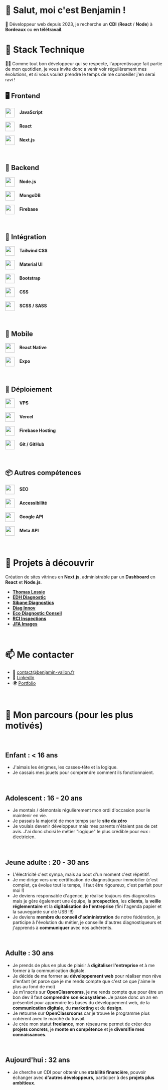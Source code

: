 
# 👋 Salut, moi c'est Benjamin !

🔎 Développeur web depuis 2023, je recherche un **CDI** (**React** / **Node**) à **Bordeaux** ou **en télétravail**. 

# 🧰 Stack Technique

👨‍🎓 Comme tout bon développeur qui se respecte, l'apprentissage fait partie de mon quotidien, je vous invite donc a venir voir régulièrement mes évolutions, et si vous voulez prendre le temps de me conseiller j'en serai ravi !

## 🖥️ Frontend

<p>
  <img src="https://cdn.jsdelivr.net/gh/devicons/devicon/icons/javascript/javascript-original.svg" width="30" style="vertical-align: middle; margin-right: 8px;" />
  <strong>&nbsp;JavaScript</strong>
</p>
<p>
  <img src="https://cdn.jsdelivr.net/gh/devicons/devicon/icons/react/react-original.svg" width="30" style="vertical-align: middle; margin-right: 8px;" />
  <strong>&nbsp;React</strong>
</p>
<p>
  <img src="https://cdn.jsdelivr.net/gh/devicons/devicon/icons/nextjs/nextjs-original.svg" width="30" style="vertical-align: middle; margin-right: 8px;" />
  <strong>&nbsp;Next.js</strong>
</p>
<br>

## 🧪 Backend

<p>
  <img src="https://cdn.jsdelivr.net/gh/devicons/devicon/icons/nodejs/nodejs-original.svg" width="30" style="vertical-align: middle; margin-right: 8px;" />
  <strong>&nbsp;Node.js</strong>
</p>
<p>
  <img src="https://cdn.jsdelivr.net/gh/devicons/devicon/icons/mongodb/mongodb-original.svg" width="30" style="vertical-align: middle; margin-right: 8px;" />
  <strong>&nbsp;MongoDB</strong>
</p>
<p>
  <img src="https://www.vectorlogo.zone/logos/firebase/firebase-icon.svg" width="30" style="vertical-align: middle; margin-right: 8px;" />
  <strong>&nbsp;Firebase</strong>
</p>
<br>

## 🎨 Intégration

<p>
  <img src="https://codekitapp.com/images/help/free-tailwind-icon@2x.png" width="30" style="vertical-align: middle; margin-right: 8px;" />
  <strong>&nbsp;Tailwind CSS</strong>
</p>
<p>
  <img src="https://cdn.jsdelivr.net/gh/devicons/devicon/icons/materialui/materialui-original.svg" width="30" style="vertical-align: middle; margin-right: 8px;" />
  <strong>&nbsp;Material UI</strong>
</p>
<p>
  <img src="https://cdn.jsdelivr.net/gh/devicons/devicon/icons/bootstrap/bootstrap-original.svg" width="30" style="vertical-align: middle; margin-right: 8px;" />
  <strong>&nbsp;Bootstrap</strong>
</p>
<p>
  <img src="https://cdn.jsdelivr.net/gh/devicons/devicon/icons/css3/css3-original.svg" width="30" style="vertical-align: middle; margin-right: 8px;" />
  <strong>&nbsp;CSS</strong>
</p>
<p>
  <img src="https://cdn.jsdelivr.net/gh/devicons/devicon/icons/sass/sass-original.svg" width="30" style="vertical-align: middle; margin-right: 8px;" />
  <strong>&nbsp;SCSS / SASS</strong>
</p>
<br>

## 📱 Mobile

<p>
  <img src="https://cdn.jsdelivr.net/gh/devicons/devicon/icons/react/react-original.svg" width="30" style="vertical-align: middle; margin-right: 8px;" />
  <strong>&nbsp;React Native</strong>
</p>
<p>
  <img src="https://cdn.worldvectorlogo.com/logos/expo-go-app.svg" width="30" style="vertical-align: middle; margin-right: 8px;" />
  <strong>&nbsp;Expo</strong>
</p>
<br>

## 🚀 Déploiement

<p>
  <img src="https://cdn.jsdelivr.net/gh/devicons/devicon/icons/linux/linux-original.svg" width="30" style="vertical-align: middle; margin-right: 8px;" />
  <strong>&nbsp;VPS</strong>
</p>
<p>
  <img src="https://cdn.jsdelivr.net/gh/devicons/devicon/icons/vercel/vercel-original.svg" width="30" style="vertical-align: middle; margin-right: 8px;" />
  <strong>&nbsp;Vercel</strong>
</p>
<p>
  <img src="https://www.vectorlogo.zone/logos/firebase/firebase-icon.svg" width="30" style="vertical-align: middle; margin-right: 8px;" />
  <strong>&nbsp;Firebase Hosting</strong>
</p>
<p>
  <img src="https://cdn.jsdelivr.net/gh/devicons/devicon/icons/git/git-original.svg" width="30" style="vertical-align: middle; margin-right: 8px;" />
  <strong>&nbsp;Git / GitHub</strong>
</p>
<br>

## 📦 Autres compétences

<p>
  <img src="https://bigbluebutton.org/wp-content/uploads/2013/10/lp-wcag-logo.png" width="30" style="vertical-align: middle; margin-right: 8px;" />
  <strong>&nbsp;SEO</strong>
</p>
<p>
  <img src="https://cdn.worldvectorlogo.com/logos/google-custom-search.svg" width="30" style="vertical-align: middle; margin-right: 8px;" />
  <strong>&nbsp;Accessibilité</strong>
</p>
<p>
  <img src="https://cdn.jsdelivr.net/gh/devicons/devicon/icons/google/google-original.svg" width="30" style="vertical-align: middle; margin-right: 8px;" />
  <strong>&nbsp;Google API</strong>
</p>
<p>
  <img src="https://cdn.pixabay.com/photo/2021/11/01/15/20/meta-logo-6760788_960_720.png" width="30" style="vertical-align: middle; margin-right: 8px;" />
  <strong>&nbsp;Meta API</strong>
</p>
<br>


# 🚀 Projets à découvrir

Création de sites vitrines en **Next.js**, administrable par un **Dashboard** en **React** et **Node.js**.
<br>
- [**Thomas Lossie**](https://thomas-lossie.fr/)
- [**EDH Diagnostic**](https://edh-diagnostic.fr/)
- [**Sibane Diagnostics**](https://www.sibane.fr/)
- [**Diag Innov**](https://diaginnov47.fr/)
- [**Eco Diagnostic Conseil**](https://eco-diagnostic-conseil.fr/)
- [**RCI Inspections**](https://rci-inspections.fr/)
- [**JFA Images**](https://jfa-images.fr/)
<br>

# 📫 Me contacter

- 📩 contact@benjamin-vallon.fr
- 💼 [LinkedIn](https://www.linkedin.com/in/benjamin-vallon/)  
- 🌍 [Portfolio](https://portfolio.benjamin-vallon.fr)
<br>

# 🎒 Mon parcours (pour les plus motivés)
<br>

## Enfant : < 16 ans

 - J'aimais les énigmes, les casses-tête et la logique.
 - Je cassais mes jouets pour comprendre comment ils fonctionnaient.
<br>

## Adolescent : 16 - 20 ans

 - Je montais / démontais régulièrement mon ordi d'occasion pour le maintenir en vie.
 - Je passais la majorité de mon temps sur le **site du zéro**
 - Je voulais devenir développeur mais mes parents n'étaient pas de cet avis. J'ai donc choisi le métier "logique" le plus crédible pour eux : électricien.
<br>

## Jeune adulte : 20 - 30 ans

 - L'électricité c'est sympa, mais au bout d'un moment c'est répétitif.
 - Je me dirige vers une certification de diagnostiqueur immobilier (c'est complet, ça évolue tout le temps, il faut être rigoureux, c'est parfait pour moi !)
 - Je deviens responsable d'agence, je réalise toujours des diagnostics mais je gère également une équipe, la **prospection**, les **clients**, la **veille réglementaire** et la **digitalisation de l'entreprise** (fini l'agenda papier et la sauvegarde sur clé USB !!!)
 - Je deviens **membre du conseil d'administration** de notre fédération, je participe à l'évolution du métier, je conseille d'autres diagnostiqueurs et j'apprends à **communiquer** avec nos adhérents.
<br>

## Adulte : 30 ans

 - Je prends de plus en plus de plaisir à **digitaliser l'entreprise** et à me former à la communication digitale.
 - Je décide de me former au **développement web** pour réaliser mon rêve d'enfant (et parce que je me rends compte que c'est ce que j'aime le plus au fond de moi)
 - Je m'inscris sur **OpenClassrooms**, je me rends compte que pour être un bon dev il faut **comprendre son écosystème**. Je passe donc un an en présentiel pour apprendre les bases du développement web, de la **communication digitale**, du **marketing** et du **design**.
 - Je retourne sur **OpenClassrooms** car je trouve le programme plus cohérent avec le marché du travail.
 - Je crée mon statut **freelance**, mon réseau me permet de créer des **projets concrets**, je **monte en compétence** et je **diversifie mes connaissances**.
<br>

## Aujourd'hui : 32 ans

 - Je cherche un CDI pour obtenir une **stabilité financière**, pouvoir échanger avec **d'autres développeurs**, participer à des **projets plus ambitieux**.
